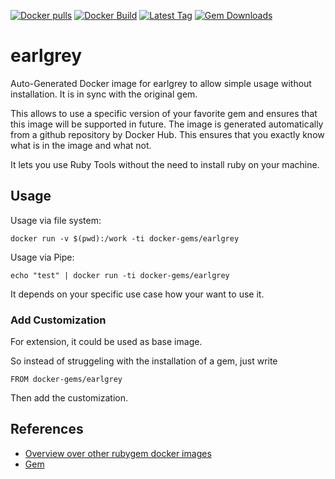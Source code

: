 [![Docker pulls](https://img.shields.io/docker/pulls/rubygem/earlgrey.svg)](https://hub.docker.com/r/rubygem/earlgrey/)
[![Docker Build](https://img.shields.io/docker/automated/rubygem/earlgrey.svg)](https://hub.docker.com/r/rubygem/earlgrey/)
[![Latest Tag](https://img.shields.io/github/tag/docker-rubygem/earlgrey.svg)](https://hub.docker.com/r/rubygem/earlgrey/)
[![Gem Downloads](https://img.shields.io/gem/dt/earlgrey.svg)](https://rubygems.org/gems/earlgrey/)
# earlgrey

Auto-Generated Docker image for earlgrey to allow simple usage without installation.
It is in sync with the original gem.

This allows to use a specific version of your favorite gem and ensures that this image will be supported in future.
The image is generated automatically from a github repository by Docker Hub.
This ensures that you exactly know what is in the image and what not.

It lets you use Ruby Tools without the need to install ruby on your machine.

## Usage

Usage via file system:

`docker run -v $(pwd):/work -ti docker-gems/earlgrey`

Usage via Pipe:

`echo "test" | docker run -ti docker-gems/earlgrey`

It depends on your specific use case how your want to use it.

### Add Customization

For extension, it could be used as base image.

So instead of struggeling with the installation of a gem, just write

`FROM docker-gems/earlgrey`

Then add the customization.

## References

 - [Overview over other rubygem docker images](https://github.com/thinkbot/docker-rubygem)
 - [Gem](https://rubygems.org/gems/earlgrey/)
